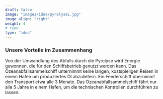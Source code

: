 ```yaml
---
draft: false
image: "images/idea/pyrolyse1.jpg"
image_align: "right"
weight: 4
# type
type: "idea"
---
```


### Unsere Vorteile im Zusammenhang

Von der Umwandlung des Abfalls durch die Pyrolyse wird Energie gewonnen, die für den Schiffsbetrieb genutzt werden kann.
Das Ozeanabfallsammelschiff unternimmt keine langen, kostspieligen Reisen in einem Hafen um produziertes Öl abzuliefern.
Ein Feederschiff übernimmt den Transport etwa alle 3 Monate.
Das Ozeanabfallsammelschiff fährt nur alle 5 Jahre in einem Hafen, um die technischen Kontrollen durchführen zu lassen.